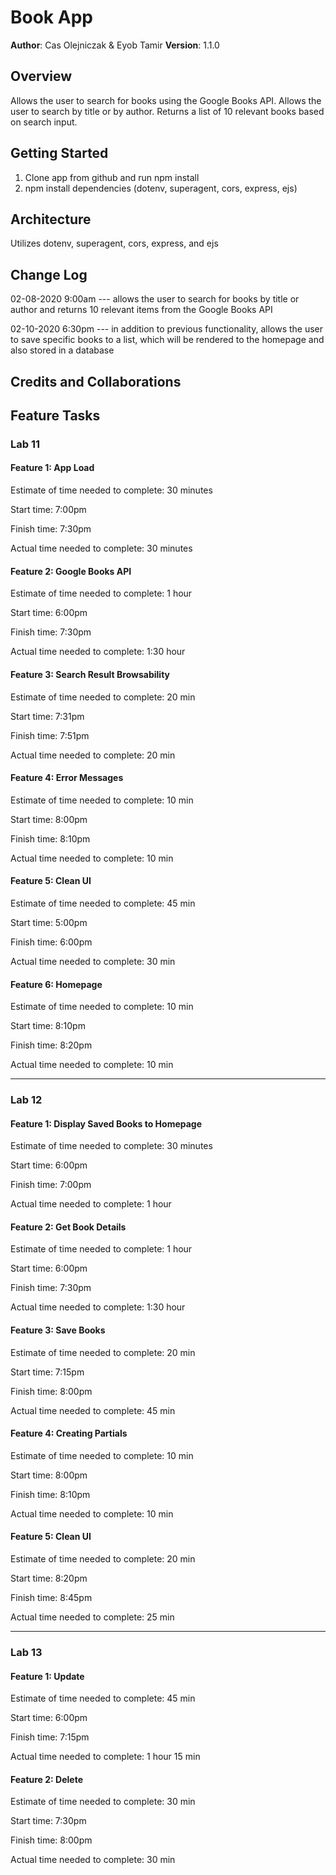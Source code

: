 # Book App

**Author**: Cas Olejniczak & Eyob Tamir
**Version**: 1.1.0

## Overview
Allows the user to search for books using the Google Books API.
Allows the user to search by title or by author.
Returns a list of 10 relevant books based on search input.

## Getting Started
1. Clone app from github and run npm install
2. npm install dependencies (dotenv, superagent, cors, express, ejs)

## Architecture
Utilizes dotenv, superagent, cors, express, and ejs

## Change Log
02-08-2020 9:00am --- allows the user to search for books by title or author and returns 10 relevant items from the Google Books API

02-10-2020 6:30pm --- in addition to previous functionality, allows the user to save specific books to a list, which will be rendered to the homepage and also stored in a database

## Credits and Collaborations


## Feature Tasks

### Lab 11

#### Feature 1: App Load
Estimate of time needed to complete: 30 minutes

Start time: 7:00pm

Finish time: 7:30pm

Actual time needed to complete: 30 minutes

#### Feature 2: Google Books API
Estimate of time needed to complete: 1 hour

Start time: 6:00pm

Finish time: 7:30pm

Actual time needed to complete: 1:30 hour

#### Feature 3: Search Result Browsability
Estimate of time needed to complete: 20 min

Start time: 7:31pm

Finish time: 7:51pm

Actual time needed to complete: 20 min

#### Feature 4: Error Messages
Estimate of time needed to complete: 10 min

Start time: 8:00pm

Finish time: 8:10pm

Actual time needed to complete: 10 min

#### Feature 5: Clean UI
Estimate of time needed to complete: 45 min

Start time: 5:00pm

Finish time: 6:00pm

Actual time needed to complete: 30 min

#### Feature 6: Homepage
Estimate of time needed to complete: 10 min

Start time: 8:10pm

Finish time: 8:20pm

Actual time needed to complete: 10 min

-------------------------------------------------

### Lab 12

#### Feature 1: Display Saved Books to Homepage
Estimate of time needed to complete: 30 minutes

Start time: 6:00pm

Finish time: 7:00pm

Actual time needed to complete: 1 hour

#### Feature 2: Get Book Details
Estimate of time needed to complete: 1 hour

Start time: 6:00pm

Finish time: 7:30pm

Actual time needed to complete: 1:30 hour

#### Feature 3: Save Books
Estimate of time needed to complete: 20 min

Start time: 7:15pm

Finish time: 8:00pm

Actual time needed to complete: 45 min

#### Feature 4: Creating Partials
Estimate of time needed to complete: 10 min

Start time: 8:00pm

Finish time: 8:10pm

Actual time needed to complete: 10 min

#### Feature 5: Clean UI
Estimate of time needed to complete: 20 min

Start time: 8:20pm

Finish time: 8:45pm

Actual time needed to complete: 25 min

-------------------------------------------------

### Lab 13

#### Feature 1: Update
Estimate of time needed to complete: 45 min

Start time: 6:00pm

Finish time: 7:15pm

Actual time needed to complete: 1 hour 15 min

#### Feature 2: Delete
Estimate of time needed to complete: 30 min

Start time: 7:30pm

Finish time: 8:00pm

Actual time needed to complete: 30 min
